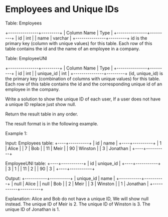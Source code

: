 # Employees and Unique IDs

Table: Employees

+---------------+---------+
| Column Name   | Type    |
+---------------+---------+
| id            | int     |
| name          | varchar |
+---------------+---------+
id is the primary key (column with unique values) for this table.
Each row of this table contains the id and the name of an employee in a company.
 
Table: EmployeeUNI

+---------------+---------+
| Column Name   | Type    |
+---------------+---------+
| id            | int     |
| unique_id     | int     |
+---------------+---------+
(id, unique_id) is the primary key (combination of columns with unique values) for this table.
Each row of this table contains the id and the corresponding unique id of an employee in the company.
 
Write a solution to show the unique ID of each user, If a user does not have a unique ID replace just show null.

Return the result table in any order.

The result format is in the following example.
 
Example 1:

Input: 
Employees table:
+----+----------+
| id | name     |
+----+----------+
| 1  | Alice    |
| 7  | Bob      |
| 11 | Meir     |
| 90 | Winston  |
| 3  | Jonathan |
+----+----------+

EmployeeUNI table:
+----+-----------+
| id | unique_id |
+----+-----------+
| 3  | 1         |
| 11 | 2         |
| 90 | 3         |
+----+-----------+

Output: 
+-----------+----------+
| unique_id | name     |
+-----------+----------+
| null      | Alice    |
| null      | Bob      |
| 2         | Meir     |
| 3         | Winston  |
| 1         | Jonathan |
+-----------+----------+

Explanation: 
Alice and Bob do not have a unique ID, We will show null instead.
The unique ID of Meir is 2.
The unique ID of Winston is 3.
The unique ID of Jonathan is 1.
